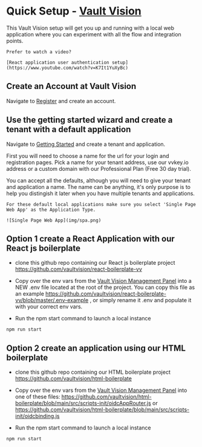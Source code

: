 Quick Setup - [Vault Vision](https://vaultvision.com) 
==================
This Vault Vision setup will get you up and running with a local web application where you can experiment with all the flow and integration points.

```{note}
Prefer to watch a video?

[React application user authentication setup](https://www.youtube.com/watch?v=K7It1YuXyBc)

```

## Create an Account at Vault Vision

Navigate to [Register](https://manage.vaultvision.com/register) and create an account.


## Use the getting started wizard and create a tenant with a default application

Navigate to [Getting Started](https://manage.vaultvision.com/start) and create a tenant and application.

First you will need to choose a name for the url for your login and registration pages. Pick a name for your tenant address, use our vvkey.io address or a custom domain with our Professional Plan (Free 30 day trial).

You can accept all the defaults, although you will need to give your tenant and application a name.  The name can be anything, it's only purpose is to help you distingish it later when you have multiple tenants and applications.

```{note}
For these default local applications make sure you select 'Single Page Web App' as the Application Type.

![Single Page Web App](img/spa.png)

```


## Option 1 create a React Application with our React js boilerplate

- clone this github repo containing our React js boilerplate project <https://github.com/vaultvision/react-boilerplate-vv>

- Copy over the env vars from the [Vault Vision Management Panel](https://manage.vaultvision.com/go#applications) into a NEW .env file located at the root of the project.  You can copy this file as an example <https://github.com/vaultvision/react-boilerplate-vv/blob/master/.env-example> , or simply rename it .env and populate it with your correct env vars.

- Run the npm start command to launch a local instance
```
npm run start
```

## Option 2 create an application using our HTML boilerplate

- clone this github repo containing our HTML boilerplate project <https://github.com/vaultvision/html-boilerplate>

- Copy over the env vars from the [Vault Vision Management Panel](https://manage.vaultvision.com/go#applications) into one of these files: <https://github.com/vaultvision/html-boilerplate/blob/main/src/scripts-init/oidcAppRouter.js> or <https://github.com/vaultvision/html-boilerplate/blob/main/src/scripts-init/oidcbinding.js>

- Run the npm start command to launch a local instance
```
npm run start
```
